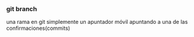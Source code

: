 ### git branch
una rama en git simplemente un apuntador móvil apuntando a una de las confirmaciones(commits)